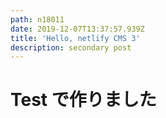 ```yaml
---
path: n18011
date: 2019-12-07T13:37:57.939Z
title: 'Hello, netlify CMS 3'
description: secondary post
---
```

# Test で作りました

